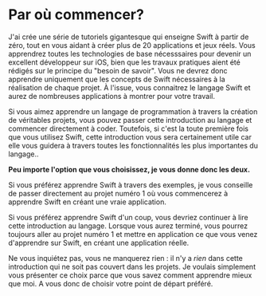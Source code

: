 # Par où commencer?

J'ai crée une série de tutoriels gigantesque qui enseigne Swift à partir de zéro, tout en vous aidant à créer plus de 20 applications et jeux réels. Vous apprendrez toutes les technologies de base nécesssaires pour devenir un excellent développeur sur iOS, bien que les travaux pratiques aient été rédigés sur le principe du "besoin de savoir". Vous ne devrez donc apprendre uniquement que les concepts de Swift nécessaires à la réalisation de chaque projet. À l'issue, vous connaitrez le langage Swift et aurez de nombreuses applications à montrer pour votre travail.

Si vous aimez apprendre un langage de programmation à travers la création de véritables projets, vous pouvez passer cette introduction au langage et commencer directement à coder. Toutefois, si c'est la toute première fois que vous utilisez Swift, cette introduction vous sera certainement utile car elle vous guidera à travers toutes les fonctionnalités les plus importantes du langage..

**Peu importe l'option que vous choisissez, je vous donne donc les deux.**

Si vous préférez apprendre Swift à travers des exemples, je vous conseille de passer directement au projet numéro 1 où vous commencerez à apprendre Swift en créant une vraie application.

Si vous préférez apprendre Swift d'un coup, vous devriez continuer à lire cette introduction au langage. Lorsque vous aurez terminé, vous pourrez toujours aller au projet numéro 1 et mettre en application ce que vous venez d'apprendre sur Swift, en créant une application réelle.

Ne vous inquiétez pas, vous ne manquerez rien : il n'y a *rien* dans cette introduction qui ne soit pas couvert dans les projets. Je voulais simplement vous présenter ce choix parce que vous savez comment apprendre mieux que moi. A vous donc de choisir votre point de départ préféré.
